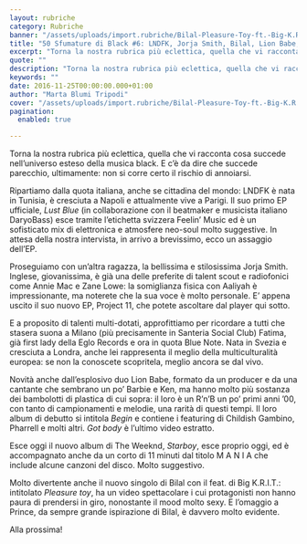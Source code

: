 ```yaml
---
layout: rubriche
category: Rubriche
banner: "/assets/uploads/import.rubriche/Bilal-Pleasure-Toy-ft.-Big-K.R.I.T-715x445.png"
title: "50 Sfumature di Black #6: LNDFK, Jorja Smith, Bilal, Lion Babe, Fatima & more"
excerpt: "Torna la nostra rubrica più eclettica, quella che vi racconta cosa succede nell’universo esteso della musica black. E c’è da dire che succede parecchio, ultimamente: non si corre certo il rischio di annoiarsi. Ripartiamo dalla quota italiana, anche se cittadina del mondo: LNDFK è nata in Tunisia, è cresciuta a Napoli e attualmente vive a [&hellip"
quote: ""
description: "Torna la nostra rubrica più eclettica, quella che vi racconta cosa succede nell’universo esteso della musica black. E c’è da dire che succede parecchio, ultimamente: non si corre certo il rischio di annoiarsi. Ripartiamo dalla quota italiana, anche se cittadina del mondo: LNDFK è nata in Tunisia, è cresciuta a Napoli e attualmente vive a [&hellip"
keywords: ""
date: 2016-11-25T00:00:00.000+01:00
author: "Marta Blumi Tripodi"
cover: "/assets/uploads/import.rubriche/Bilal-Pleasure-Toy-ft.-Big-K.R.I.T-715x445.png"
pagination:
  enabled: true

---
```


Torna la nostra rubrica più eclettica, quella che vi racconta cosa succede nell’universo esteso della musica black. E c’è da dire che succede parecchio, ultimamente: non si corre certo il rischio di annoiarsi.

Ripartiamo dalla quota italiana, anche se cittadina del mondo: LNDFK è nata in Tunisia, è cresciuta a Napoli e attualmente vive a Parigi. Il suo primo EP ufficiale, _Lust Blue_ (in collaborazione con il beatmaker e musicista italiano DaryoBass) esce tramite l’etichetta svizzera Feelin’ Music ed è un sofisticato mix di elettronica e atmosfere neo-soul molto suggestive. In attesa della nostra intervista, in arrivo a brevissimo, ecco un assaggio dell’EP.

Proseguiamo con un’altra ragazza, la bellissima e stilosissima Jorja Smith. Inglese, giovanissima, è già una delle preferite di talent scout e radiofonici come Annie Mac e Zane Lowe: la somiglianza fisica con Aaliyah è impressionante, ma noterete che la sua voce è molto personale. E’ appena uscito il suo nuovo EP, Project 11, che potete ascoltare dal player qui sotto.

E a proposito di talenti multi-dotati, approfittiamo per ricordare a tutti che stasera suona a Milano (più precisamente in Santeria Social Club) Fatima, già first lady della Eglo Records e ora in quota Blue Note. Nata in Svezia e cresciuta a Londra, anche lei rappresenta il meglio della multiculturalità europea: se non la conoscete scopritela, meglio ancora se dal vivo.

Novità anche dall’esplosivo duo Lion Babe, formato da un producer e da una cantante che sembrano un po’ Barbie e Ken, ma hanno molto più sostanza dei bambolotti di plastica di cui sopra: il loro è un R’n’B un po’ primi anni ’00, con tanto di campionamenti e melodie, una rarità di questi tempi. Il loro album di debutto si intitola _Begin_ e contiene i featuring di Childish Gambino, Pharrell e molti altri. _Got body_ è l’ultimo video estratto.

Esce oggi il nuovo album di The Weeknd, _Starboy_, esce proprio oggi, ed è accompagnato anche da un corto di 11 minuti dal titolo M A N I A che include alcune canzoni del disco. Molto suggestivo.

Molto divertente anche il nuovo singolo di Bilal con il feat. di Big K.R.I.T.: intitolato _Pleasure toy_, ha un video spettacolare i cui protagonisti non hanno paura di prendersi in giro, nonostante il mood molto sexy. E l’omaggio a Prince, da sempre grande ispirazione di Bilal, è davvero molto evidente.

Alla prossima!